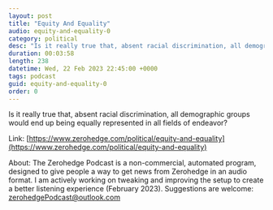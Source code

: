 ```yaml
---
layout: post
title: "Equity And Equality"
audio: equity-and-equality-0
category: political
desc: "Is it really true that, absent racial discrimination, all demographic groups would end up being equally represented in all fields of endeavor?"
duration: 00:03:58
length: 238
datetime: Wed, 22 Feb 2023 22:45:00 +0000
tags: podcast
guid: equity-and-equality-0
order: 0
---
```

Is it really true that, absent racial discrimination, all demographic groups would end up being equally represented in all fields of endeavor?

Link: [https://www.zerohedge.com/political/equity-and-equality](https://www.zerohedge.com/political/equity-and-equality)

About: The Zerohedge Podcast is a non-commercial, automated program, designed to give people a way to get news from Zerohedge in an audio format.  I am actively working on tweaking and improving the setup to create a better listening experience (February 2023).  Suggestions are welcome: [zerohedgePodcast@outlook.com](mailto:zerohedgePodcast@outlook.com)